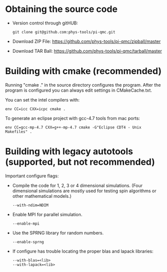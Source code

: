# Obtaining the source code

*   Version control through gitHUB:

        git clone git@github.com:phys-tools/pi-qmc.git
        
*   Download ZIP File: https://github.com/phys-tools/pi-qmc/zipball/master
*   Download TAR Ball: https://github.com/phys-tools/pi-qmc/tarball/master


# Building with cmake (recommended)

Running "cmake ." in the source directory configures the program.
After the program is configured you can always edit settings in CMakeCache.txt.

You can set the intel compilers with:

    env CC=icc CXX=icpc cmake .

To generate an eclipse project with gcc-4.7 tools from mac ports:

    env CC=gcc-mp-4.7 CXX=g++-mp-4.7 cmake -G"Eclipse CDT4 - Unix Makefiles" .
    

# Building with legacy autotools (supported, but not  recommended)

Important configure flags:

*   Compile the code for 1, 2, 3 or 4 dimensional
    simulations. (Four dimensional simulations are mostly
    used for testing spin algorithms or other mathematical
    models.) 

        --with-ndim=NDIM
 
*   Enable MPI for parallel simulation.

        --enable-mpi

*   Use the SPRNG library for random numbers.

        --enable-sprng


*   If configure has trouble locating the proper blas
    and lapack libraries:

        --with-blas=<lib>
        --with-lapack=<lib>


